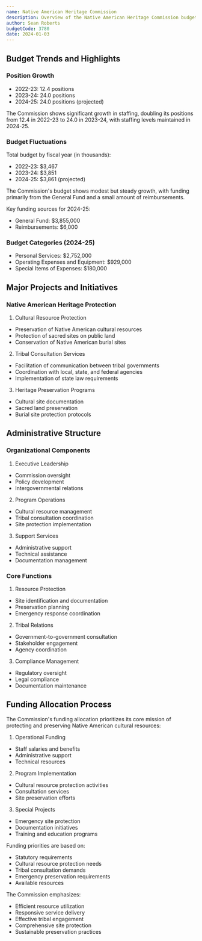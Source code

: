 ```yaml
---
name: Native American Heritage Commission
description: Overview of the Native American Heritage Commission budget and operations
author: Sean Roberts
budgetCode: 3780
date: 2024-01-03
---
```


## Budget Trends and Highlights

### Position Growth
- 2022-23: 12.4 positions
- 2023-24: 24.0 positions
- 2024-25: 24.0 positions (projected)

The Commission shows significant growth in staffing, doubling its positions from 12.4 in 2022-23 to 24.0 in 2023-24, with staffing levels maintained in 2024-25.

### Budget Fluctuations
Total budget by fiscal year (in thousands):
- 2022-23: $3,467
- 2023-24: $3,851
- 2024-25: $3,861 (projected)

The Commission's budget shows modest but steady growth, with funding primarily from the General Fund and a small amount of reimbursements.

Key funding sources for 2024-25:
- General Fund: $3,855,000
- Reimbursements: $6,000

### Budget Categories (2024-25)
- Personal Services: $2,752,000
- Operating Expenses and Equipment: $929,000
- Special Items of Expenses: $180,000

## Major Projects and Initiatives

### Native American Heritage Protection

1. Cultural Resource Protection
- Preservation of Native American cultural resources
- Protection of sacred sites on public land
- Conservation of Native American burial sites

2. Tribal Consultation Services
- Facilitation of communication between tribal governments
- Coordination with local, state, and federal agencies
- Implementation of state law requirements

3. Heritage Preservation Programs
- Cultural site documentation
- Sacred land preservation
- Burial site protection protocols

## Administrative Structure

### Organizational Components
1. Executive Leadership
- Commission oversight
- Policy development
- Intergovernmental relations

2. Program Operations
- Cultural resource management
- Tribal consultation coordination
- Site protection implementation

3. Support Services
- Administrative support
- Technical assistance
- Documentation management

### Core Functions
1. Resource Protection
- Site identification and documentation
- Preservation planning
- Emergency response coordination

2. Tribal Relations
- Government-to-government consultation
- Stakeholder engagement
- Agency coordination

3. Compliance Management
- Regulatory oversight
- Legal compliance
- Documentation maintenance

## Funding Allocation Process

The Commission's funding allocation prioritizes its core mission of protecting and preserving Native American cultural resources:

1. Operational Funding
- Staff salaries and benefits
- Administrative support
- Technical resources

2. Program Implementation
- Cultural resource protection activities
- Consultation services
- Site preservation efforts

3. Special Projects
- Emergency site protection
- Documentation initiatives
- Training and education programs

Funding priorities are based on:
- Statutory requirements
- Cultural resource protection needs
- Tribal consultation demands
- Emergency preservation requirements
- Available resources

The Commission emphasizes:
- Efficient resource utilization
- Responsive service delivery
- Effective tribal engagement
- Comprehensive site protection
- Sustainable preservation practices 
